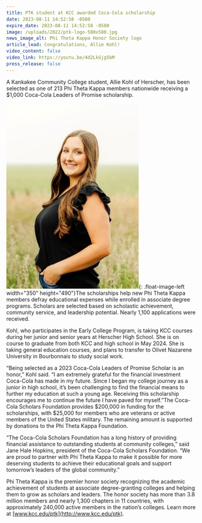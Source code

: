 ```yaml
---
title: PTK student at KCC awarded Coca-Cola scholarship
date: 2023-08-11 14:52:58 -0500
expire_date: 2023-08-11 14:52:58 -0500
image: /uploads/2022/ptk-logo-580x580.jpg
news_image_alt: Phi Theta Kappa Honor Society logo
article_lead: Congratulations, Allie Kohl!
video_content: false
video_link: https://youtu.be/4d2LkGjg5bM
press_release: false
---
```

A Kankakee Community College student, Allie Kohl of Herscher, has been selected as one of 213 Phi Theta Kappa members nationwide receiving a $1,000 Coca-Cola Leaders of Promise scholarship.

![Allie Kohl of Herscher](/uploads/2023/alliekohl-350x490.jpg "Allie Kohl of Herscher"){: .float-image-left width="350" height="490"}The scholarships help new Phi Theta Kappa members defray educational expenses while enrolled in associate degree programs. Scholars are selected based on scholastic achievement, community service, and leadership potential. Nearly 1,100 applications were received.

Kohl, who participates in the Early College Program, is taking KCC courses during her junior and senior years at Herscher High School. She is on course to graduate from both KCC and high school in May 2024. She is taking general education courses, and plans to transfer to Olivet Nazarene University in Bourbonnais to study social work.

“Being selected as a 2023 Coca-Cola Leaders of Promise Scholar is an honor,” Kohl said. “I am extremely grateful for the financial investment Coca-Cola has made in my future. Since I began my college journey as a junior in high school, it’s been challenging to find the financial means to further my education at such a young age. Receiving this scholarship encourages me to continue the future I have paved for myself.”The Coca-Cola Scholars Foundation provides $200,000 in funding for the scholarships, with $25,000 for members who are veterans or active members of the United States military. The remaining amount is supported by donations to the Phi Theta Kappa Foundation.

“The Coca-Cola Scholars Foundation has a long history of providing financial assistance to outstanding students at community colleges,” said Jane Hale Hopkins, president of the Coca-Cola Scholars Foundation. “We are proud to partner with Phi Theta Kappa to make it possible for more deserving students to achieve their educational goals and support tomorrow’s leaders of the global community.”

Phi Theta Kappa is the premier honor society recognizing the academic achievement of students at associate degree-granting colleges and helping them to grow as scholars and leaders. The honor society has more than 3.8 million members and nearly 1,300 chapters in 11 countries, with approximately 240,000 active members in the nation’s colleges. Learn more at [www.kcc.edu/ptk](http://www.kcc.edu/ptk).